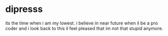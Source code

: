 # dipresss
its the time when i am my lowest. i believe in near future when il be a pro coder and i look back to this il feel pleased that im not that stupid anymore.

